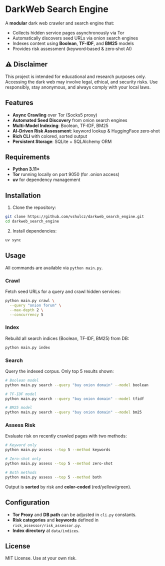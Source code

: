 # DarkWeb Search Engine

A **modular** dark web crawler and search engine that:
- Collects hidden service pages asynchronously via Tor
- Automatically discovers seed URLs via onion search engines
- Indexes content using **Boolean**, **TF‑IDF**, and **BM25** models
- Provides risk assessment (keyword‑based & zero‑shot AI)

## ⚠️ Disclaimer

This project is intended for educational and research purposes only.
Accessing the dark web may involve legal, ethical, and security risks.
Use responsibly, stay anonymous, and always comply with your local laws.

## Features
- **Async Crawling** over Tor (Socks5 proxy)
- **Automated Seed Discovery** from onion search engines
- **Multi‑Model Indexing**: Boolean, TF‑IDF, BM25
- **AI‑Driven Risk Assessment**: keyword lookup & HuggingFace zero‑shot
- **Rich CLI** with colored, sorted output
- **Persistent Storage**: SQLite + SQLAlchemy ORM

## Requirements
- **Python 3.11+**
- **Tor** running locally on port 9050 (for .onion access)
- **uv** for dependency management

## Installation
1. Clone the repository:
```bash
git clone https://github.com/vshulcz/darkweb_search_engine.git
cd darkweb_search_engine
```
2. Install dependencies:
```bash
uv sync
```

## Usage
All commands are available via `python main.py`.

### Crawl
Fetch seed URLs for a query and crawl hidden services:
```bash
python main.py crawl \
  --query "onion forum" \
  --max-depth 2 \
  --concurrency 5
```

### Index
Rebuild all search indices (Boolean, TF‑IDF, BM25) from DB:
```bash
python main.py index
```

### Search
Query the indexed corpus. Only top 5 results shown:
```bash
# Boolean model
python main.py search --query "buy onion domain" --model boolean

# TF-IDF model
python main.py search --query "buy onion domain" --model tfidf

# BM25 model
python main.py search --query "buy onion domain" --model bm25
```

### Assess Risk
Evaluate risk on recently crawled pages with two methods:
```bash
# Keyword only
python main.py assess --top 5 --method keywords

# Zero-shot only
python main.py assess --top 5 --method zero-shot

# Both methods
python main.py assess --top 5 --method both
```
Output is **sorted** by risk and **color‑coded** (red/yellow/green).

## Configuration

- **Tor Proxy** and **DB path** can be adjusted in `cli.py` constants.
- **Risk categories** and **keywords** defined in `risk_assessor/risk_assessor.py`.
- **Index directory** at `data/indices`.

## License
MIT License. Use at your own risk.